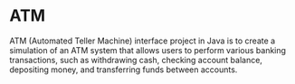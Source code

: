 # ATM
ATM (Automated Teller Machine) interface project in Java is to create a simulation of an ATM system that allows users to perform various banking transactions, such as withdrawing cash, checking account balance, depositing money, and transferring funds between accounts.
